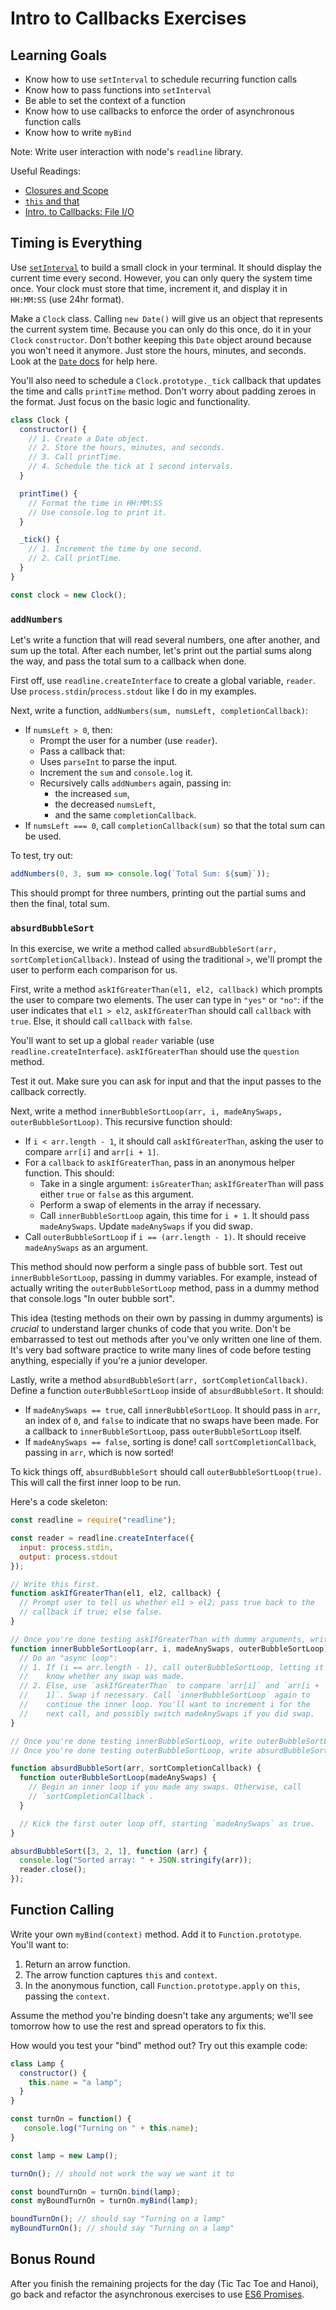 # Intro to Callbacks Exercises

## Learning Goals

+ Know how to use `setInterval` to schedule recurring function calls
+ Know how to pass functions into `setInterval`
+ Be able to set the context of a function
+ Know how to use callbacks to enforce the order of asynchronous function calls
+ Know how to write `myBind`

Note: Write user interaction with node's `readline` library.

Useful Readings:
+ [Closures and Scope][closures]
+ [`this` and that][this-and-that]
+ [Intro. to Callbacks: File I/O][intro-to-callbacks]

[closures]: ../../readings/closures.md
[this-and-that]: ../../readings/this-and-that.md
[intro-to-callbacks]: ../../readings/intro-to-callbacks.md

## Timing is Everything

Use [`setInterval`][setInterval-doc] to build a small clock in your
terminal. It should display the current time every second. However, you
can only query the system time once. Your clock must store that time,
increment it, and display it in `HH:MM:SS` (use 24hr format).

Make a `Clock` class. Calling `new Date()` will give us an object that
represents the current system time. Because you can only do this once,
do it in your `Clock` `constructor`. Don't bother keeping this `Date` object
around because you won't need it anymore. Just store the hours, minutes,
and seconds. Look at the [`Date` docs][date-docs] for help here.

You'll also need to schedule a `Clock.prototype._tick` callback that
updates the time and calls `printTime` method. Don't worry about padding
zeroes in the format. Just focus on the basic logic and functionality.

```javascript
class Clock {
  constructor() {
    // 1. Create a Date object.
    // 2. Store the hours, minutes, and seconds.
    // 3. Call printTime.
    // 4. Schedule the tick at 1 second intervals.  
  }

  printTime() {
    // Format the time in HH:MM:SS
    // Use console.log to print it.
  }

  _tick() {
    // 1. Increment the time by one second.
    // 2. Call printTime.
  }
}

const clock = new Clock();
```

[setInterval-doc]: http://nodejs.org/api/globals.html#globals_setinterval_cb_ms
[date-docs]: https://developer.mozilla.org/en-US/docs/Web/JavaScript/Reference/Global_Objects/Date#Date.prototype_Methods

### `addNumbers`

Let's write a function that will read several numbers, one after
another, and sum up the total. After each number, let's print out the
partial sums along the way, and pass the total sum to a callback when
done.

First off, use `readline.createInterface` to create a global variable,
`reader`. Use `process.stdin`/`process.stdout` like I do in my
examples.

Next, write a function, `addNumbers(sum, numsLeft,
completionCallback)`:

* If `numsLeft > 0`, then:
    * Prompt the user for a number (use `reader`).
    * Pass a callback that:
    * Uses `parseInt` to parse the input.
    * Increment the `sum` and `console.log` it.
    * Recursively calls `addNumbers` again, passing in:
        * the increased `sum`,
        * the decreased `numsLeft`,
        * and the same `completionCallback`.
* If `numsLeft === 0`, call `completionCallback(sum)` so that the total
  sum can be used.

To test, try out:

```javascript
addNumbers(0, 3, sum => console.log(`Total Sum: ${sum}`));
```

This should prompt for three numbers, printing out the partial sums
and then the final, total sum.

### `absurdBubbleSort`

In this exercise, we write a method called `absurdBubbleSort(arr,
sortCompletionCallback)`. Instead of using the traditional `>`, we'll
prompt the user to perform each comparison for us.

First, write a method `askIfGreaterThan(el1, el2, callback)` which
prompts the user to compare two elements. The user can type in `"yes"`
or `"no"`: if the user indicates that `el1 > el2`, `askIfGreaterThan`
should call `callback` with `true`. Else, it should call `callback`
with `false`.

You'll want to set up a global `reader` variable (use
`readline.createInterface`). `askIfGreaterThan` should use the `question`
method.

Test it out.  Make sure you can ask for input and that the input passes
to the callback correctly.

Next, write a method `innerBubbleSortLoop(arr, i, madeAnySwaps,
outerBubbleSortLoop)`. This recursive function should:

* If `i < arr.length - 1`, it should call `askIfGreaterThan`, asking the
  user to compare `arr[i]` and `arr[i + 1]`.
* For a `callback` to `askIfGreaterThan`, pass in an anonymous helper
  function. This should:
    * Take in a single argument: `isGreaterThan`; `askIfGreaterThan`
      will pass either `true` or `false` as this argument.
    * Perform a swap of elements in the array if necessary.
    * Call `innerBubbleSortLoop` again, this time for `i + 1`. It should
      pass `madeAnySwaps`. Update `madeAnySwaps` if you did swap.
* Call `outerBubbleSortLoop` if `i == (arr.length - 1)`. It should
  receive `madeAnySwaps` as an argument.

This method should now perform a single pass of bubble sort.  Test out
`innerBubbleSortLoop`, passing in dummy variables.  For example, instead
of actually writing the `outerBubbleSortLoop` method, pass in a dummy
method that console.logs "In outer bubble sort".

This idea (testing methods on their own by passing in dummy arguments)
is *crucial* to understand larger chunks of code that you write.  Don't
be embarrassed to test out methods after you've only written one line of
them.  It's very bad software practice to write many lines of code before
testing anything, especially if you're a junior developer.

Lastly, write a method `absurdBubbleSort(arr, sortCompletionCallback)`.
Define a function `outerBubbleSortLoop` inside of `absurdBubbleSort`.
It should:

* If `madeAnySwaps == true`, call `innerBubbleSortLoop`. It should
  pass in `arr`, an index of `0`, and `false` to indicate that no
  swaps have been made. For a callback to `innerBubbleSortLoop`, pass
  `outerBubbleSortLoop` itself.
* If `madeAnySwaps == false`, sorting is done! call
  `sortCompletionCallback`, passing in `arr`, which is now sorted!

To kick things off, `absurdBubbleSort` should call
`outerBubbleSortLoop(true)`. This will call the first inner loop to be
run.

Here's a code skeleton:

```javascript
const readline = require("readline");

const reader = readline.createInterface({
  input: process.stdin,
  output: process.stdout
});

// Write this first.
function askIfGreaterThan(el1, el2, callback) {
  // Prompt user to tell us whether el1 > el2; pass true back to the
  // callback if true; else false.
}

// Once you're done testing askIfGreaterThan with dummy arguments, write this.
function innerBubbleSortLoop(arr, i, madeAnySwaps, outerBubbleSortLoop) {
  // Do an "async loop":
  // 1. If (i == arr.length - 1), call outerBubbleSortLoop, letting it
  //    know whether any swap was made.
  // 2. Else, use `askIfGreaterThan` to compare `arr[i]` and `arr[i +
  //    1]`. Swap if necessary. Call `innerBubbleSortLoop` again to
  //    continue the inner loop. You'll want to increment i for the
  //    next call, and possibly switch madeAnySwaps if you did swap.
}

// Once you're done testing innerBubbleSortLoop, write outerBubbleSortLoop.
// Once you're done testing outerBubbleSortLoop, write absurdBubbleSort.

function absurdBubbleSort(arr, sortCompletionCallback) {
  function outerBubbleSortLoop(madeAnySwaps) {
    // Begin an inner loop if you made any swaps. Otherwise, call
    // `sortCompletionCallback`.
  }

  // Kick the first outer loop off, starting `madeAnySwaps` as true.
}

absurdBubbleSort([3, 2, 1], function (arr) {
  console.log("Sorted array: " + JSON.stringify(arr));
  reader.close();
});
```

## Function Calling

Write your own `myBind(context)` method. Add it to
`Function.prototype`. You'll want to:

1. Return an arrow function.
2. The arrow function captures `this` and `context`.
3. In the anonymous function, call `Function.prototype.apply` on `this`, passing
   the `context`.

Assume the method you're binding doesn't take any arguments; we'll see
tomorrow how to use the rest and spread operators to fix this.

How would you test your "bind" method out?  Try out this example code:

```js
class Lamp {
  constructor() {
    this.name = "a lamp";
  }
}

const turnOn = function() {
   console.log("Turning on " + this.name);
}

const lamp = new Lamp();

turnOn(); // should not work the way we want it to

const boundTurnOn = turnOn.bind(lamp);
const myBoundTurnOn = turnOn.myBind(lamp);

boundTurnOn(); // should say "Turning on a lamp"
myBoundTurnOn(); // should say "Turning on a lamp"


```

## Bonus Round

After you finish the remaining projects for the day
(Tic Tac Toe and Hanoi), go back and refactor the asynchronous
exercises to use [ES6 Promises][promise].

[promise]: https://developer.mozilla.org/en-US/docs/Web/JavaScript/Reference/Global_Objects/Promise
